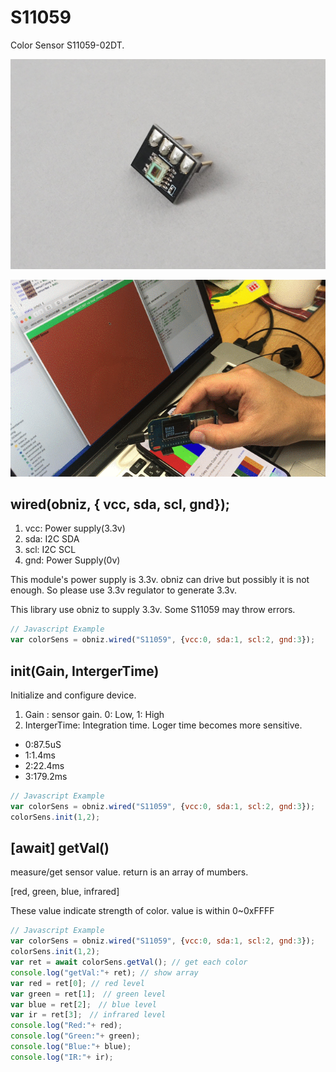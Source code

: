 # S11059
Color Sensor S11059-02DT.

![](./image.jpg)

![](./demo.gif)

## wired(obniz,  { vcc, sda, scl, gnd});

1. vcc: Power supply(3.3v)
2. sda: I2C SDA
3. scl: I2C SCL
4. gnd: Power Supply(0v)

This module's power supply is 3.3v. obniz can drive but possibly it is not enough.
So please use 3.3v regulator to generate 3.3v.

This library use obniz to supply 3.3v. Some S11059 may throw errors.

```Javascript
// Javascript Example
var colorSens = obniz.wired("S11059", {vcc:0, sda:1, scl:2, gnd:3});
```

## init(Gain, IntergerTime)
Initialize and configure device.

1. Gain : sensor gain. 0: Low, 1: High
2. IntergerTime: Integration time. Loger time becomes more sensitive.

 - 0:87.5uS
 - 1:1.4ms
 - 2:22.4ms
 - 3:179.2ms

```Javascript
// Javascript Example
var colorSens = obniz.wired("S11059", {vcc:0, sda:1, scl:2, gnd:3});
colorSens.init(1,2);
```

## [await] getVal()
measure/get sensor value.
return is an array of mumbers.

[red, green, blue, infrared]

These value indicate strength of color.
value is within 0~0xFFFF


```Javascript
// Javascript Example
var colorSens = obniz.wired("S11059", {vcc:0, sda:1, scl:2, gnd:3});
colorSens.init(1,2);
var ret = await colorSens.getVal(); // get each color
console.log("getVal:"+ ret); // show array
var red = ret[0]; // red level
var green = ret[1];　// green level
var blue = ret[2];　// blue level
var ir = ret[3];　// infrared level
console.log("Red:"+ red);
console.log("Green:"+ green);
console.log("Blue:"+ blue);
console.log("IR:"+ ir);
```
